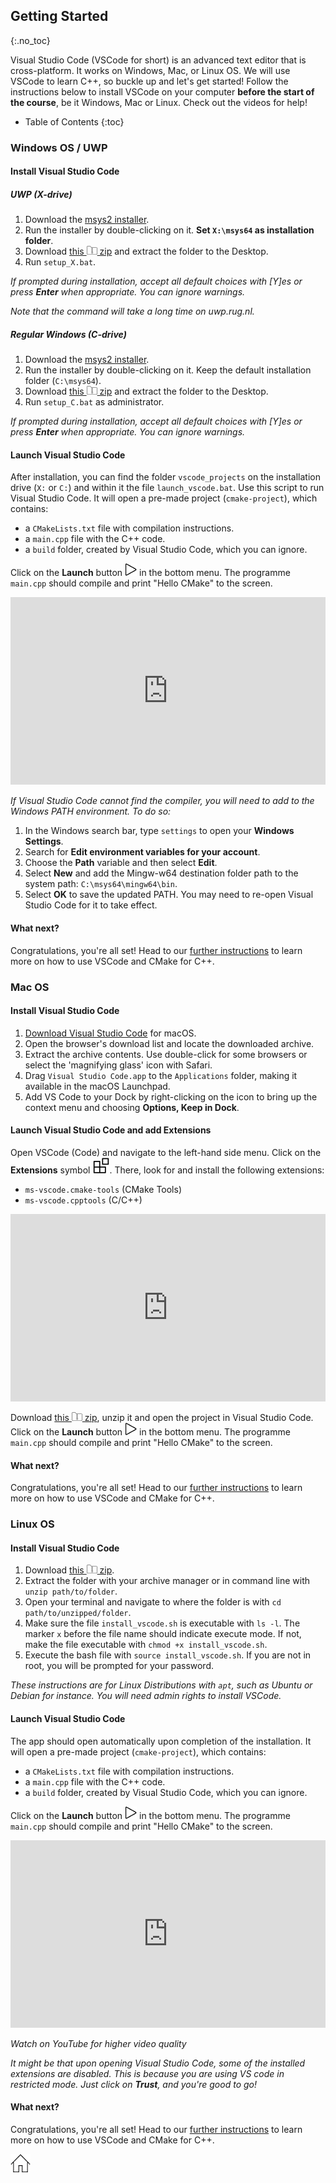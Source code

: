 ## Getting Started
{:.no_toc}

Visual Studio Code (VSCode for short) is an advanced text editor that is cross-platform. 
It works on Windows, Mac, or Linux OS.
We will use VSCode to learn C++, so buckle up and let's get started! Follow the instructions below to install VSCode on your computer **before the start of the course**, be it Windows, Mac or Linux. Check out the videos for help!

* Table of Contents
{:toc}

### Windows OS / UWP
#### Install Visual Studio Code
##### UWP (X-drive)

1. Download the [msys2 installer](https://github.com/msys2/msys2-installer/releases/download/2021-07-25/msys2-x86_64-20210725.exe). 
2. Run the installer by double-clicking on it. **Set `X:\msys64` as installation folder**.
3. Download [this ![zip](img/zip.png) zip](https://github.com/HHildenbrandt/uwp_vscode_setup/archive/refs/heads/master.zip) and extract the folder to the Desktop. 
4. Run `setup_X.bat`. 
 
*If prompted during installation, accept all default choices with [Y]es or press **Enter** when appropriate. You can ignore warnings.*

*Note that the command will take a long time on *uwp.rug.nl*.*

##### Regular Windows (C-drive)

1. Download the [msys2 installer](https://github.com/msys2/msys2-installer/releases/download/2021-07-25/msys2-x86_64-20210725.exe). 
2. Run the installer by double-clicking on it. Keep the default installation folder (`C:\msys64`).
3. Download [this ![zip](img/zip.png) zip](https://github.com/HHildenbrandt/uwp_vscode_setup/archive/refs/heads/master.zip) and extract the folder to the Desktop. 
4. Run `setup_C.bat` as administrator.

*If prompted during installation, accept all default choices with [Y]es or press **Enter** when appropriate. You can ignore warnings.*

#### Launch Visual Studio Code

After installation, you can find the folder `vscode_projects` on the installation drive (`X:` or `C:`) and within it the file `launch_vscode.bat`. 
Use this script to run Visual Studio Code. It will open a pre-made project (`cmake-project`), which contains:
- a `CMakeLists.txt` file with compilation instructions.
- a `main.cpp` file with the C++ code.
- a `build` folder, created by Visual Studio Code, which you can ignore.

Click on the **Launch** button ![launch](img/launch.png) in the bottom menu. The programme `main.cpp` should compile and print "Hello CMake" to the screen.

<iframe style="width:100%; height:300px;" src="https://www.youtube.com/embed/BABFmX2WKL4" title="YouTube video player" frameborder="0" allow="accelerometer; autoplay; clipboard-write; encrypted-media; gyroscope; picture-in-picture" allowfullscreen></iframe>

*If Visual Studio Code cannot find the compiler, you will need to add to the Windows PATH environment. To do so:*

1. In the Windows search bar, type `settings` to open your **Windows Settings**.
2. Search for **Edit environment variables for your account**.
3. Choose the **Path** variable and then select **Edit**.
4. Select **New** and add the Mingw-w64 destination folder path to the system path: `C:\msys64\mingw64\bin`.
5. Select **OK** to save the updated PATH. You may need to re-open Visual Studio Code for it to take effect.

#### What next?

Congratulations, you're all set! Head to our [further instructions](https://rugtres.github.io/programming4biologists/using_vs_code) to learn more on how to use VSCode and CMake for C++.

### Mac OS

#### Install Visual Studio Code

1. [Download Visual Studio Code](https://go.microsoft.com/fwlink/?LinkID=534106) for macOS.
2. Open the browser's download list and locate the downloaded archive.
3. Extract the archive contents. Use double-click for some browsers or select the 'magnifying glass' icon with Safari.
4. Drag `Visual Studio Code.app` to the `Applications` folder, making it available in the macOS Launchpad.
5. Add VS Code to your Dock by right-clicking on the icon to bring up the context menu and choosing **Options, Keep in Dock**.

#### Launch Visual Studio Code and add Extensions
Open VSCode (Code) and navigate to the left-hand side menu. Click on the **Extensions** symbol ![ext](img/extensions.png). There, look for and install the following extensions:
- `ms-vscode.cmake-tools` (CMake Tools)
- `ms-vscode.cpptools` (C/C++)

<iframe style="width:100%; height:300px;" src="https://www.youtube.com/embed/BdNvJKxaBb4" title="YouTube video player" frameborder="0" allow="accelerometer; autoplay; clipboard-write; encrypted-media; gyroscope; picture-in-picture" allowfullscreen></iframe>

Download [this ![zip](img/zip.png) zip](https://github.com/rugtres/cmake-project/archive/refs/heads/main.zip), unzip it and open the project in Visual Studio Code. Click on the **Launch** button ![launch](img/launch.png) in the bottom menu. The programme `main.cpp` should compile and print "Hello CMake" to the screen.

#### What next?

Congratulations, you're all set! Head to our [further instructions](https://rugtres.github.io/programming4biologists/using_vs_code) to learn more on how to use VSCode and CMake for C++.

### Linux OS

#### Install Visual Studio Code

1. Download [this ![zip](img/zip.png) zip](https://github.com/ClaireGuerin/bash-install-vscode/archive/refs/heads/main.zip).
2. Extract the folder with your archive manager or in command line with `unzip path/to/folder`.
3. Open your terminal and navigate to where the folder is with `cd path/to/unzipped/folder`.
4. Make sure the file `install_vscode.sh` is executable with `ls -l`. The marker `x` before the file name should indicate execute mode. If not, make the file executable with `chmod +x install_vscode.sh`. 
5. Execute the bash file with `source install_vscode.sh`. If you are not in root, you will be prompted for your password.

*These instructions are for Linux Distributions with `apt`, such as Ubuntu or Debian for instance. You will need admin rights to install VSCode.*

#### Launch Visual Studio Code

The app should open automatically upon completion of the installation. It will open a pre-made project (`cmake-project`), which contains:
- a `CMakeLists.txt` file with compilation instructions.
- a `main.cpp` file with the C++ code.
- a `build` folder, created by Visual Studio Code, which you can ignore.

Click on the **Launch** button ![launch](img/launch.png) in the bottom menu. The programme `main.cpp` should compile and print "Hello CMake" to the screen.

<iframe style="width:100%; height:300px;" src="https://www.youtube.com/embed/zu-PqYz2xCk" title="YouTube video player" frameborder="0" allow="accelerometer; autoplay; clipboard-write; encrypted-media; gyroscope; picture-in-picture" allowfullscreen></iframe>

*Watch on YouTube for higher video quality*

*It might be that upon opening Visual Studio Code, some of the installed extensions are disabled. This is because you are using VS code in restricted mode. 
Just click on **Trust**, and you're good to go!*

#### What next?

Congratulations, you're all set! Head to our [further instructions](https://rugtres.github.io/programming4biologists/using_vs_code) to learn more on how to use VSCode and CMake for C++.

[![Home](/img/home.jpg)](https://rugtres.github.io/programming4biologists/)
